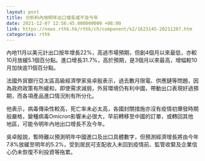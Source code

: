 ```yaml
---
layout: post
title: 分析料內地明年出口增長或不及今年
date: 2021-12-07 12:56:45.000000000 +08:00
link: https://news.rthk.hk/rthk/ch/component/k2/1623145-20211207.htm
categories: rthk
---
```


內地11月以美元計出口按年增長22%，高過市場預期，但創4個月以來最低，亦較10月放緩5.1個百分點。進口增長31.7%，高於預期，是3個月以來最高，增幅較10月加快逾11個百分點。

法國外貿銀行亞太區高級經濟學家吳卓殷表示，過去數月限電、供應鏈等問題，因為政府政策有所緩和，即使需求減弱，外貿環境仍有利中國，帶動出口表現好過預期，而各項產品進口情況則有所分化。

他表示，病毒傳染性較高，死亡率未必太高，各國封關措施亦沒有疫情初爆發時期般嚴格，變種病毒Omicron影響未必很大，早前轉移至中國的訂單，或轉回其他地區，可能令明年內地出口增長不及今年。

吳卓殷說，暫時難以預測明年中國進口及出口具體數字，但預測經濟增長將由今年7.8%放緩至明年的5.2%，受到居民可支配收入未回到疫情前、監管收緊及企業信心仍未恢復不利投資等拖累。
